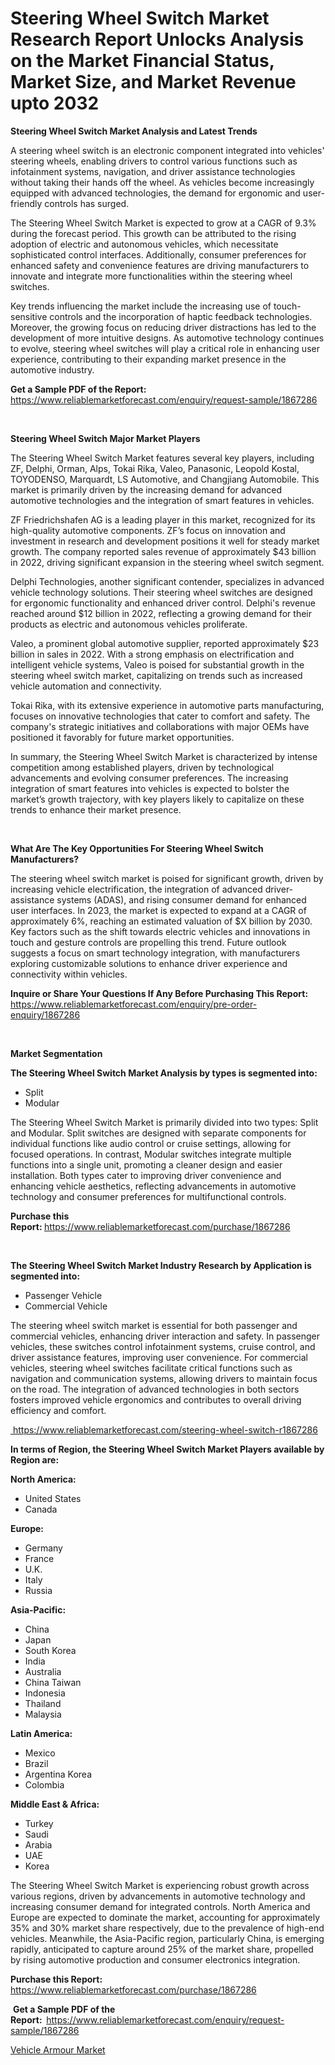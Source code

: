 <p><h1>Steering Wheel Switch Market Research Report Unlocks Analysis on the Market Financial Status, Market Size, and Market Revenue upto 2032</h1></p><p><strong>Steering Wheel Switch Market Analysis and Latest Trends</strong></p>
<p><p>A steering wheel switch is an electronic component integrated into vehicles' steering wheels, enabling drivers to control various functions such as infotainment systems, navigation, and driver assistance technologies without taking their hands off the wheel. As vehicles become increasingly equipped with advanced technologies, the demand for ergonomic and user-friendly controls has surged.</p><p>The Steering Wheel Switch Market is expected to grow at a CAGR of 9.3% during the forecast period. This growth can be attributed to the rising adoption of electric and autonomous vehicles, which necessitate sophisticated control interfaces. Additionally, consumer preferences for enhanced safety and convenience features are driving manufacturers to innovate and integrate more functionalities within the steering wheel switches.</p><p>Key trends influencing the market include the increasing use of touch-sensitive controls and the incorporation of haptic feedback technologies. Moreover, the growing focus on reducing driver distractions has led to the development of more intuitive designs. As automotive technology continues to evolve, steering wheel switches will play a critical role in enhancing user experience, contributing to their expanding market presence in the automotive industry.</p></p>
<p><strong>Get a Sample PDF of the Report:&nbsp;</strong> <a href="https://www.reliablemarketforecast.com/enquiry/request-sample/1867286?utm_campaign=2291&utm_medium=2&utm_source=Github&utm_content=ia&utm_term=30032025&utm_id=steering-wheel-switch">https://www.reliablemarketforecast.com/enquiry/request-sample/1867286</a></p>
<p>&nbsp;</p>
<p><strong>Steering Wheel Switch Major Market Players</strong></p>
<p><p>The Steering Wheel Switch Market features several key players, including ZF, Delphi, Orman, Alps, Tokai Rika, Valeo, Panasonic, Leopold Kostal, TOYODENSO, Marquardt, LS Automotive, and Changjiang Automobile. This market is primarily driven by the increasing demand for advanced automotive technologies and the integration of smart features in vehicles.</p><p>ZF Friedrichshafen AG is a leading player in this market, recognized for its high-quality automotive components. ZF’s focus on innovation and investment in research and development positions it well for steady market growth. The company reported sales revenue of approximately $43 billion in 2022, driving significant expansion in the steering wheel switch segment.</p><p>Delphi Technologies, another significant contender, specializes in advanced vehicle technology solutions. Their steering wheel switches are designed for ergonomic functionality and enhanced driver control. Delphi's revenue reached around $12 billion in 2022, reflecting a growing demand for their products as electric and autonomous vehicles proliferate.</p><p>Valeo, a prominent global automotive supplier, reported approximately $23 billion in sales in 2022. With a strong emphasis on electrification and intelligent vehicle systems, Valeo is poised for substantial growth in the steering wheel switch market, capitalizing on trends such as increased vehicle automation and connectivity.</p><p>Tokai Rika, with its extensive experience in automotive parts manufacturing, focuses on innovative technologies that cater to comfort and safety. The company's strategic initiatives and collaborations with major OEMs have positioned it favorably for future market opportunities.</p><p>In summary, the Steering Wheel Switch Market is characterized by intense competition among established players, driven by technological advancements and evolving consumer preferences. The increasing integration of smart features into vehicles is expected to bolster the market’s growth trajectory, with key players likely to capitalize on these trends to enhance their market presence.</p></p>
<p>&nbsp;</p>
<p><strong>What Are The Key Opportunities For Steering Wheel Switch Manufacturers?</strong></p>
<p><p>The steering wheel switch market is poised for significant growth, driven by increasing vehicle electrification, the integration of advanced driver-assistance systems (ADAS), and rising consumer demand for enhanced user interfaces. In 2023, the market is expected to expand at a CAGR of approximately 6%, reaching an estimated valuation of $X billion by 2030. Key factors such as the shift towards electric vehicles and innovations in touch and gesture controls are propelling this trend. Future outlook suggests a focus on smart technology integration, with manufacturers exploring customizable solutions to enhance driver experience and connectivity within vehicles.</p></p>
<p><strong>Inquire or Share Your Questions If Any Before Purchasing This Report:</strong> <a href="https://www.reliablemarketforecast.com/enquiry/pre-order-enquiry/1867286?utm_campaign=2291&utm_medium=2&utm_source=Github&utm_content=ia&utm_term=30032025&utm_id=steering-wheel-switch">https://www.reliablemarketforecast.com/enquiry/pre-order-enquiry/1867286</a></p>
<p>&nbsp;</p>
<p><strong>Market Segmentation</strong></p>
<p><strong>The Steering Wheel Switch Market Analysis by types is segmented into:</strong></p>
<p><ul><li>Split</li><li>Modular</li></ul></p>
<p><p>The Steering Wheel Switch Market is primarily divided into two types: Split and Modular. Split switches are designed with separate components for individual functions like audio control or cruise settings, allowing for focused operations. In contrast, Modular switches integrate multiple functions into a single unit, promoting a cleaner design and easier installation. Both types cater to improving driver convenience and enhancing vehicle aesthetics, reflecting advancements in automotive technology and consumer preferences for multifunctional controls.</p></p>
<p><strong>Purchase this Report:&nbsp;</strong><a href="https://www.reliablemarketforecast.com/purchase/1867286?utm_campaign=2291&utm_medium=2&utm_source=Github&utm_content=ia&utm_term=30032025&utm_id=steering-wheel-switch">https://www.reliablemarketforecast.com/purchase/1867286</a></p>
<p>&nbsp;</p>
<p><strong>The Steering Wheel Switch Market Industry Research by Application is segmented into:</strong></p>
<p><ul><li>Passenger Vehicle</li><li>Commercial Vehicle</li></ul></p>
<p><p>The steering wheel switch market is essential for both passenger and commercial vehicles, enhancing driver interaction and safety. In passenger vehicles, these switches control infotainment systems, cruise control, and driver assistance features, improving user convenience. For commercial vehicles, steering wheel switches facilitate critical functions such as navigation and communication systems, allowing drivers to maintain focus on the road. The integration of advanced technologies in both sectors fosters improved vehicle ergonomics and contributes to overall driving efficiency and comfort.</p></p>
<p><a href="https://www.reliablemarketforecast.com/steering-wheel-switch-r1867286?utm_campaign=2291&utm_medium=2&utm_source=Github&utm_content=ia&utm_term=30032025&utm_id=steering-wheel-switch">&nbsp;https://www.reliablemarketforecast.com/steering-wheel-switch-r1867286</a></p>
<p><strong>In terms of Region, the Steering Wheel Switch Market Players available by Region are:</strong></p>
<p>
    <p> <strong> North America: </strong>
        <ul>
            <li>United States</li>
            <li>Canada</li>
        </ul>
        </p> 
    <p> <strong> Europe: </strong>
        <ul>
            <li>Germany</li>
            <li>France</li>
            <li>U.K.</li>
            <li>Italy</li>
            <li>Russia</li>
        </ul>
        </p> 
    <p> <strong> Asia-Pacific: </strong>
        <ul>
            <li>China</li>
            <li>Japan</li>
            <li>South Korea</li>
            <li>India</li>
            <li>Australia</li>
            <li>China Taiwan</li>
            <li>Indonesia</li>
            <li>Thailand</li>
            <li>Malaysia</li>
        </ul>
        </p> 
    <p> <strong> Latin America: </strong>
        <ul>
            <li>Mexico</li>
            <li>Brazil</li>
            <li>Argentina Korea</li>
            <li>Colombia</li>
        </ul>
        </p> 
    <p> <strong> Middle East & Africa: </strong>
        <ul>
            <li>Turkey</li>
            <li>Saudi</li>
            <li>Arabia</li>
            <li>UAE</li>
            <li>Korea</li>
        </ul>
    </p>
    </p>
<p><p>The Steering Wheel Switch Market is experiencing robust growth across various regions, driven by advancements in automotive technology and increasing consumer demand for integrated controls. North America and Europe are expected to dominate the market, accounting for approximately 35% and 30% market share respectively, due to the prevalence of high-end vehicles. Meanwhile, the Asia-Pacific region, particularly China, is emerging rapidly, anticipated to capture around 25% of the market share, propelled by rising automotive production and consumer electronics integration.</p></p>
<p><strong>Purchase this Report: </strong><a href="https://www.reliablemarketforecast.com/purchase/1867286?utm_campaign=2291&utm_medium=2&utm_source=Github&utm_content=ia&utm_term=30032025&utm_id=steering-wheel-switch">https://www.reliablemarketforecast.com/purchase/1867286</a></p>
<p>&nbsp;<strong>Get a Sample PDF of the Report:&nbsp;&nbsp;</strong><a href="https://www.reliablemarketforecast.com/enquiry/request-sample/1867286?utm_campaign=2291&utm_medium=2&utm_source=Github&utm_content=ia&utm_term=30032025&utm_id=steering-wheel-switch">https://www.reliablemarketforecast.com/enquiry/request-sample/1867286</a></p>
<p><strong></strong></p>
<p><p><a href="https://github.com/rileymgdorcas/Market-Research-Report-List-1/blob/main/vehicle-armour-market.md?utm_campaign=2291&utm_medium=2&utm_source=Github&utm_content=ia&utm_term=30032025&utm_id=steering-wheel-switch">Vehicle Armour Market</a></p></p>